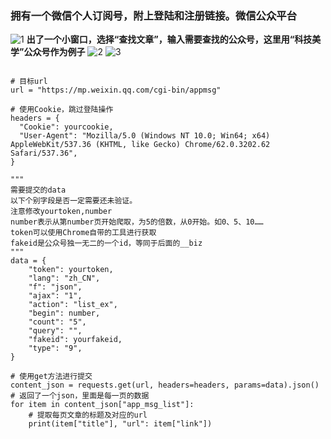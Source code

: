 ### 拥有一个微信个人订阅号，附上登陆和注册链接。微信公众平台
![1](https://imgconvert.csdnimg.cn/aHR0cDovL2ltZy5ibG9nLmNzZG4ubmV0LzIwMTcxMTE4MTkxMzExMzM2)
**出了一个小窗口，选择“查找文章”，输入需要查找的公众号，这里用“科技美学”公众号作为例子**
![2](https://imgconvert.csdnimg.cn/aHR0cDovL2ltZy5ibG9nLmNzZG4ubmV0LzIwMTcxMTE4MTkxNTM4MTk5)
![3](https://imgconvert.csdnimg.cn/aHR0cDovL2ltZy5ibG9nLmNzZG4ubmV0LzIwMTcxMTE4MTkxNzA1NzQy)

```(Java)

# 目标url
url = "https://mp.weixin.qq.com/cgi-bin/appmsg"

# 使用Cookie，跳过登陆操作
headers = {
  "Cookie": yourcookie,
  "User-Agent": "Mozilla/5.0 (Windows NT 10.0; Win64; x64) AppleWebKit/537.36 (KHTML, like Gecko) Chrome/62.0.3202.62 Safari/537.36",
}

"""
需要提交的data
以下个别字段是否一定需要还未验证。
注意修改yourtoken,number
number表示从第number页开始爬取，为5的倍数，从0开始。如0、5、10……
token可以使用Chrome自带的工具进行获取
fakeid是公众号独一无二的一个id，等同于后面的__biz
"""
data = {
    "token": yourtoken,
    "lang": "zh_CN",
    "f": "json",
    "ajax": "1",
    "action": "list_ex",
    "begin": number,
    "count": "5",
    "query": "",
    "fakeid": yourfakeid,
    "type": "9",
}

# 使用get方法进行提交
content_json = requests.get(url, headers=headers, params=data).json()
# 返回了一个json，里面是每一页的数据
for item in content_json["app_msg_list"]:
    # 提取每页文章的标题及对应的url
    print(item["title"], "url": item["link"])

```

